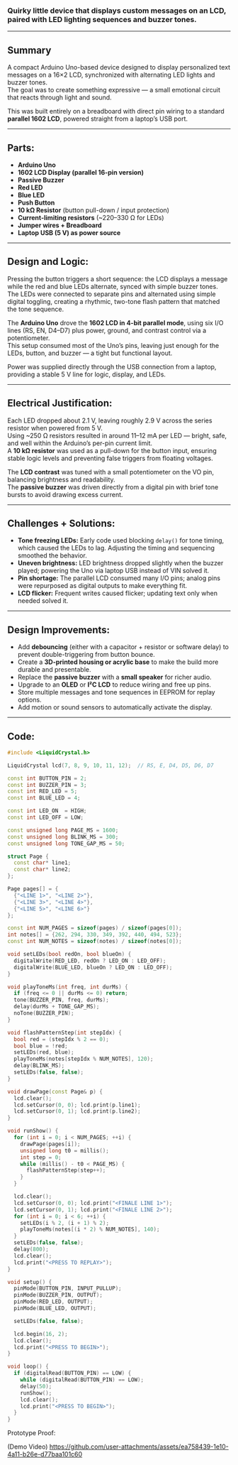 ### Quirky little device that displays custom messages on an LCD, paired with LED lighting sequences and buzzer tones.

---

## Summary
A compact Arduino Uno-based device designed to display personalized text messages on a 16×2 LCD, synchronized with alternating LED lights and buzzer tones.  
The goal was to create something expressive — a small emotional circuit that reacts through light and sound.  

This was built entirely on a breadboard with direct pin wiring to a standard **parallel 1602 LCD**, powered straight from a laptop’s USB port.

---

## Parts:
- **Arduino Uno**  
- **1602 LCD Display (parallel 16-pin version)**  
- **Passive Buzzer**  
- **Red LED**  
- **Blue LED**  
- **Push Button**  
- **10 kΩ Resistor** (button pull-down / input protection)  
- **Current-limiting resistors** (~220–330 Ω for LEDs)  
- **Jumper wires + Breadboard**  
- **Laptop USB (5 V) as power source**

---

## Design and Logic:
Pressing the button triggers a short sequence: the LCD displays a message while the red and blue LEDs alternate, synced with simple buzzer tones.  
The LEDs were connected to separate pins and alternated using simple digital toggling, creating a rhythmic, two-tone flash pattern that matched the tone sequence.

The **Arduino Uno** drove the **1602 LCD in 4-bit parallel mode**, using six I/O lines (RS, EN, D4–D7) plus power, ground, and contrast control via a potentiometer.  
This setup consumed most of the Uno’s pins, leaving just enough for the LEDs, button, and buzzer — a tight but functional layout.  

Power was supplied directly through the USB connection from a laptop, providing a stable 5 V line for logic, display, and LEDs.

---

## Electrical Justification:
Each LED dropped about 2.1 V, leaving roughly 2.9 V across the series resistor when powered from 5 V.  
Using ~250 Ω resistors resulted in around 11–12 mA per LED — bright, safe, and well within the Arduino’s per-pin current limit.  
A **10 kΩ resistor** was used as a pull-down for the button input, ensuring stable logic levels and preventing false triggers from floating voltages.  

The **LCD contrast** was tuned with a small potentiometer on the VO pin, balancing brightness and readability.  
The **passive buzzer** was driven directly from a digital pin with brief tone bursts to avoid drawing excess current.

---

## Challenges + Solutions:
- **Tone freezing LEDs:** Early code used blocking `delay()` for tone timing, which caused the LEDs to lag. Adjusting the timing and sequencing smoothed the behavior.  
- **Uneven brightness:** LED brightness dropped slightly when the buzzer played; powering the Uno via laptop USB instead of VIN solved it.  
- **Pin shortage:** The parallel LCD consumed many I/O pins; analog pins were repurposed as digital outputs to make everything fit.  
- **LCD flicker:** Frequent writes caused flicker; updating text only when needed solved it.  

---

## Design Improvements:
- Add **debouncing** (either with a capacitor + resistor or software delay) to prevent double-triggering from button bounce.  
- Create a **3D-printed housing or acrylic base** to make the build more durable and presentable.  
- Replace the **passive buzzer** with a **small speaker** for richer audio.  
- Upgrade to an **OLED** or **I²C LCD** to reduce wiring and free up pins.  
- Store multiple messages and tone sequences in EEPROM for replay options.  
- Add motion or sound sensors to automatically activate the display.  

---

## Code:
```cpp
#include <LiquidCrystal.h>

LiquidCrystal lcd(7, 8, 9, 10, 11, 12);  // RS, E, D4, D5, D6, D7

const int BUTTON_PIN = 2;
const int BUZZER_PIN = 3;
const int RED_LED = 5;
const int BLUE_LED = 4;

const int LED_ON  = HIGH;
const int LED_OFF = LOW;

const unsigned long PAGE_MS = 1600;
const unsigned long BLINK_MS = 300;
const unsigned long TONE_GAP_MS = 50;

struct Page {
  const char* line1;
  const char* line2;
};

Page pages[] = {
  {"<LINE 1>", "<LINE 2>"},
  {"<LINE 3>", "<LINE 4>"},
  {"<LINE 5>", "<LINE 6>"}
};

const int NUM_PAGES = sizeof(pages) / sizeof(pages[0]);
int notes[] = {262, 294, 330, 349, 392, 440, 494, 523};
const int NUM_NOTES = sizeof(notes) / sizeof(notes[0]);

void setLEDs(bool redOn, bool blueOn) {
  digitalWrite(RED_LED, redOn ? LED_ON : LED_OFF);
  digitalWrite(BLUE_LED, blueOn ? LED_ON : LED_OFF);
}

void playToneMs(int freq, int durMs) {
  if (freq <= 0 || durMs <= 0) return;
  tone(BUZZER_PIN, freq, durMs);
  delay(durMs + TONE_GAP_MS);
  noTone(BUZZER_PIN);
}

void flashPatternStep(int stepIdx) {
  bool red = (stepIdx % 2 == 0);
  bool blue = !red;
  setLEDs(red, blue);
  playToneMs(notes[stepIdx % NUM_NOTES], 120);
  delay(BLINK_MS);
  setLEDs(false, false);
}

void drawPage(const Page& p) {
  lcd.clear();
  lcd.setCursor(0, 0); lcd.print(p.line1);
  lcd.setCursor(0, 1); lcd.print(p.line2);
}

void runShow() {
  for (int i = 0; i < NUM_PAGES; ++i) {
    drawPage(pages[i]);
    unsigned long t0 = millis();
    int step = 0;
    while (millis() - t0 < PAGE_MS) {
      flashPatternStep(step++);
    }
  }

  lcd.clear();
  lcd.setCursor(0, 0); lcd.print("<FINALE LINE 1>");
  lcd.setCursor(0, 1); lcd.print("<FINALE LINE 2>");
  for (int i = 0; i < 6; ++i) {
    setLEDs(i % 2, (i + 1) % 2);
    playToneMs(notes[(i * 2) % NUM_NOTES], 140);
  }
  setLEDs(false, false);
  delay(800);
  lcd.clear();
  lcd.print("<PRESS TO REPLAY>");
}

void setup() {
  pinMode(BUTTON_PIN, INPUT_PULLUP);
  pinMode(BUZZER_PIN, OUTPUT);
  pinMode(RED_LED, OUTPUT);
  pinMode(BLUE_LED, OUTPUT);

  setLEDs(false, false);

  lcd.begin(16, 2);
  lcd.clear();
  lcd.print("<PRESS TO BEGIN>");
}

void loop() {
  if (digitalRead(BUTTON_PIN) == LOW) {
    while (digitalRead(BUTTON_PIN) == LOW);
    delay(50);
    runShow();
    lcd.clear();
    lcd.print("<PRESS TO BEGIN>");
  }
}

```

Prototype Proof:

(Demo Video)
https://github.com/user-attachments/assets/ea758439-1e10-4a11-b26e-d77baa101c60
